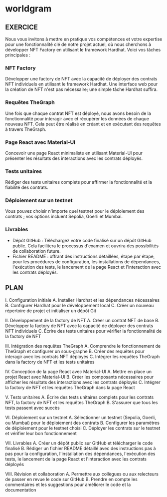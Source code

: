 # worldgram
## EXERCICE
Nous vous invitons à mettre en pratique vos compétences et votre expertise pour une fonctionnalité clé de notre projet actuel, où nous cherchons à développer NFT Factory en utilisant le framework Hardhat.
Voici vos tâches principales :
### NFT Factory
Développer une factory de NFT avec la capacité de déployer des contrats NFT individuels en utilisant le framework Hardhat. Une interface web pour la création de NFT n'est pas nécessaire; une simple tâche Hardhat suffira.

### Requêtes TheGraph
Une fois que chaque contrat NFT est déployé, nous avons besoin de la fonctionnalité pour interagir avec et récupérer les données de chaque nouveau NFT. Cela peut être réalisé en créant et en exécutant des requêtes à travers TheGraph.

### Page React avec Material-UI
Concevoir une page React minimaliste en utilisant Material-UI pour présenter les résultats des interactions avec les contrats déployés.

### Tests unitaires
Rédiger des tests unitaires complets pour affirmer la fonctionnalité et la fiabilité des contrats.

### Déploiement sur un testnet
Vous pouvez choisir n'importe quel testnet pour le déploiement des contrats ; vos options incluent Sepolia, Goerli et Mumbai.

### Livrables
* Dépôt GitHub : Téléchargez votre code finalisé sur un dépôt GitHub public. Cela facilitera le processus d'examen et ouvrira des possibilités de collaboration future.
* Fichier README : offrant des instructions détaillées, étape par étape, pour les procédures de configuration, les installations de dépendances, l'exécution des tests, le lancement de la page React et l'interaction avec les contrats déployés.

## PLAN
I. Configuration initiale
A. Installer Hardhat et les dépendances nécessaires
B. Configurer Hardhat pour le développement local
C. Créer un nouveau répertoire de projet et initialiser un dépôt Git

II. Développement de la factory de NFT
A. Créer un contrat NFT de base
B. Développer la factory de NFT avec la capacité de déployer des contrats NFT individuels
C. Écrire des tests unitaires pour vérifier la fonctionnalité de la factory de NFT

III. Intégration des requêtes TheGraph
A. Comprendre le fonctionnement de TheGraph et configurer un sous-graphe
B. Créer des requêtes pour interagir avec les contrats NFT déployés
C. Intégrer les requêtes TheGraph dans la factory de NFT et les tests unitaires

IV. Conception de la page React avec Material-UI
A. Mettre en place un projet React avec Material-UI
B. Créer les composants nécessaires pour afficher les résultats des interactions avec les contrats déployés
C. Intégrer la factory de NFT et les requêtes TheGraph dans la page React

V. Tests unitaires
A. Écrire des tests unitaires complets pour les contrats NFT, la factory de NFT et les requêtes TheGraph
B. S'assurer que tous les tests passent avec succès

VI. Déploiement sur un testnet
A. Sélectionner un testnet (Sepolia, Goerli, ou Mumbai) pour le déploiement des contrats
B. Configurer les paramètres de déploiement pour le testnet choisi
C. Déployer les contrats sur le testnet et vérifier leur bon fonctionnement

VII. Livrables
A. Créer un dépôt public sur GitHub et télécharger le code finalisé
B. Rédiger un fichier README détaillé avec des instructions pas à pas pour la configuration, l'installation des dépendances, l'exécution des tests, le lancement de la page React et l'interaction avec les contrats déployés

VIII. Révision et collaboration
A. Permettre aux collègues ou aux relecteurs de passer en revue le code sur GitHub
B. Prendre en compte les commentaires et les suggestions pour améliorer le code et la documentation